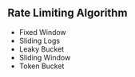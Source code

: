 ## Rate Limiting Algorithm

- Fixed Window
- Sliding Logs
- Leaky Bucket
- Sliding Window
- Token Bucket
